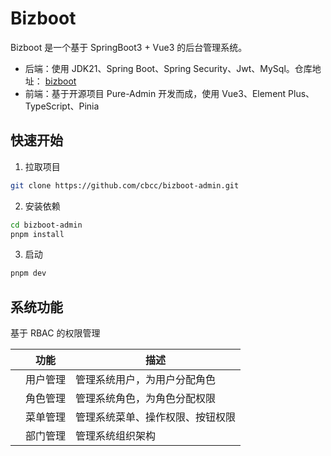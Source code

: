 # Bizboot

Bizboot 是一个基于 SpringBoot3 + Vue3 的后台管理系统。

- 后端：使用 JDK21、Spring Boot、Spring Security、Jwt、MySql。仓库地址：
  [bizboot](https://github.com/cbcc/bizboot)
- 前端：基于开源项目 Pure-Admin 开发而成，使用 Vue3、Element Plus、TypeScript、Pinia

## 快速开始

1. 拉取项目

```bash
git clone https://github.com/cbcc/bizboot-admin.git
```

2. 安装依赖

```bash
cd bizboot-admin
pnpm install
```

3. 启动

```bash
pnpm dev
```

## 系统功能

基于 RBAC 的权限管理

|     | 功能   | 描述               |
|-----|------|------------------|
|     | 用户管理 | 管理系统用户，为用户分配角色   |
|     | 角色管理 | 管理系统角色，为角色分配权限   |
|     | 菜单管理 | 管理系统菜单、操作权限、按钮权限 |
|     | 部门管理 | 管理系统组织架构         |
